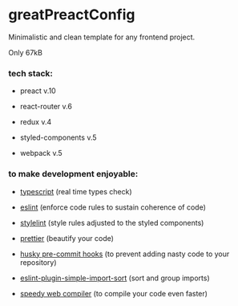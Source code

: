 # greatPreactConfig

Minimalistic and clean template for any frontend project.

Only 67kB

### tech stack:

- preact v.10

- react-router v.6

- redux v.4

- styled-components v.5

- webpack v.5

### to make development enjoyable:

- <u>typescript</u> (real time types check)

- <u>eslint</u> (enforce code rules to sustain coherence of code)

- <u>stylelint</u> (style rules adjusted to the styled components)

- <u>prettier</u> (beautify your code)

- <u>husky pre-commit hooks</u> (to prevent adding nasty code to your repository)

- <u>eslint-plugin-simple-import-sort</u> (sort and group imports)

- <u>speedy web compiler</u> (to compile your code even faster)
